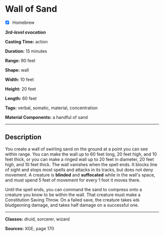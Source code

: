 # Wall of Sand

- [x] Homebrew

***3rd-level evocation***

**Casting Time:** action

**Duration:** 15 minutes

**Range:** 90 feet

**Shape:** wall

**Width:** 10 feet

**Height:** 20 feet

**Length:** 60 feet

**Tags:** verbal, somatic, material, concentration

**Material Components:** a handful of sand

---

## Description
You create a wall of swirling sand on the ground at a point you can see within range.
You can make the wall up to 60 feet long, 20 feet high, and 10 feet thick, or you can make a ringed wall up to 20 feet in diameter, 20 feet high, and 10 feet thick.
The wall vanishes when the spell ends.
It blocks line of sight and stops most spells and attacks in its tracks, but does not deny movement.
A creature is **blinded** and **suffocated** while in the wall's space, and must spend 5 feet of movement for every 1 foot it moves there.

Until the spell ends, you can command the sand to compress onto a creature you know to be within the wall.
That creature must make a Constitution Saving Throw.
On a failed save, the creature takes `4d6` bludgeoning damage, and takes half damage on a successful one.

---

**Classes:** druid, sorcerer, wizard

**Sources:** XGE, page 170
